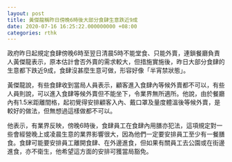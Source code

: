 ```yaml
---
layout: post
title: 黃傑龍稱昨日傍晚6時後大部分食肆生意跌近9成
date: 2020-07-16 16:25:22.000000000 +08:00
categories: rthk
---
```


政府昨日起規定食肆傍晚6時至翌日清晨5時不能堂食、只能外賣，連鎖餐廳負責人黃傑龍表示，原本估計會否外賣的需求較大，但措施實施後，昨日大部分食肆的生意都下跌近9成，食肆沒甚麼生意可做，形容好像「半宵禁狀態」。

黃傑龍說，有些食肆收到當局人員表示，顧客進入食肆內等候外賣都不可以，有些人員則說，可以進入食肆等候外賣但不能坐下，令業界無所適所。他說，由於餐廳內有1.5米距離間格，起初覺得安排顧客入內、戴口罩及量度體溫後等候外賣，是較好的做法，但無想過這樣做都不可以。

他表示，有業界反映，傍晚6時後，食肆員工在食肆內用膳亦犯法，這項規定對一些會經營晚上或凌晨生意的業界影響很大，因為他們一定要安排員工至少有一餐膳食。食肆可能要安排員工離開食肆、在外邊進食，但如果有關員工去公園或在街邊進食，亦不衛生，他希望這方面的安排可獲當局豁免。
